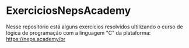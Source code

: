 # ExerciciosNepsAcademy
 Nesse repositório está alguns exercícios resolvidos ultilizando o curso de lógica de programação com a linguagem "C" da plataforma: https://neps.academy/br
